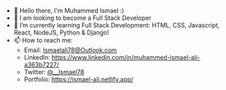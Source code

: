 
* 👋 Hello there, I'm Muhammed Ismael :)
* 👀 I am looking to become a Full Stack Developer
* 🌱 I’m currently learning Full Stack Development: HTML, CSS, Javascript, React, NodeJS, Python & Django!
* 📫 How to reach me:
   *  Email: Ismaelali78@Outlook.com
   *  LinkedIn: https://www.linkedin.com/in/muhammed-ismael-ali-a363b7227/
   *  Twitter: [@__Ismael78](https://mobile.twitter.com/__Ismael78)
   *  Portfolio: https://ismael-ali.netlify.app/


